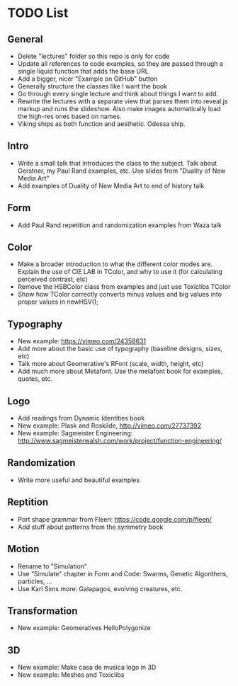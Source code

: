 TODO List
=========

General
-------

* Delete "lectures" folder so this repo is only for code
* Update all references to code examples, so they are passed through a single liquid function that adds the base URL
* Add a bigger, nicer "Example on GitHub" button
* Generally structure the classes like I want the book
* Go through every single lecture and think about things I want to add.
* Rewrite the lectures with a separate view that parses them into reveal.js markup and runs the slideshow. Also make images automatically load the high-res ones based on names.
* Viking ships as both function and aesthetic. Odessa ship.

Intro
-----

* Write a small talk that introduces the class to the subject. Talk about Gerstner, my Paul Rand examples, etc. Use slides from "Duality of New Media Art"
* Add examples of Duality of New Media Art to end of history talk

Form
----

* Add Paul Rand repetition and randomization examples from Waza talk

Color
-----

* Make a broader introduction to what the different color modes are. Explain the use of CIE LAB in TColor, and why to use it (for calculating perceived contrast, etc)
* Remove the HSBColor class from examples and just use Toxiclibs TColor
* Show how TColor correctly converts minus values and big values into proper values in newHSV();

Typography
----------

* New example: https://vimeo.com/24358631
* Add more about the basic use of typography (baseline designs, sizes, etc)
* Talk more about Geomerative's RFont (scale, width, height, etc)
* Add much more about Metafont. Use the metafont book for examples, quotes, etc.

Logo
----

* Add readings from Dynamic Identities book
* New example: Plask and Roskilde, http://vimeo.com/27737392
* New example: Sagmeister Engineering: http://www.sagmeisterwalsh.com/work/project/function-engineering/

Randomization
-------------

* Write more useful and beautiful examples

Reptition
---------

* Port shape grammar from Fleen: https://code.google.com/p/fleen/
* Add stuff about patterns from the symmetry book

Motion
------

* Rename to "Simulation"
* Use “Simulate” chapter in Form and Code: Swarms, Genetic Algorithms, particles, ...
* Use Karl Sims more: Galapagos, evolving creatures, etc.

Transformation
--------------

* New example: Geomeratives HelloPolygonize

3D
---

* New example: Make casa de musica logo in 3D
* New example: Meshes and Toxiclibs